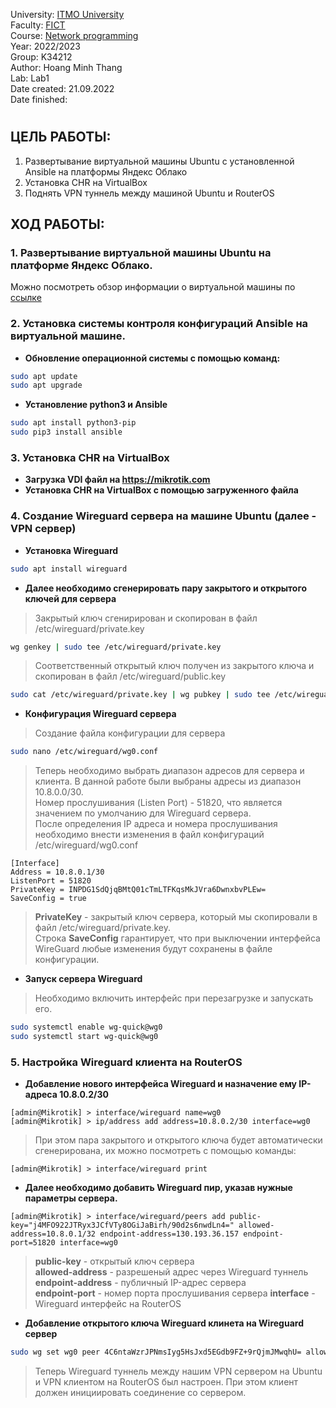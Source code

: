 University: [ITMO University](https://itmo.ru/ru/)  
Faculty: [FICT](https://fict.itmo.ru)  
Course: [Network programming](https://github.com/itmo-ict-faculty/network-programming)  
Year: 2022/2023  
Group: K34212  
Author: Hoang Minh Thang  
Lab: Lab1  
Date created: 21.09.2022  
Date finished:
# 

## ЦЕЛЬ РАБОТЫ:
1. Развертывание виртуальной машины Ubuntu с установленной Ansible на платформы Яндекс Облако
2. Установка CHR на VirtualBox
3. Поднять VPN туннель между машиной Ubuntu и RouterOS
## ХОД РАБОТЫ:
### 1. Развертывание виртуальной машины Ubuntu на платформе Яндекс Облако.
Можно посмотреть обзор информации о виртуальной машины по [ссылке](https://user-images.githubusercontent.com/61542577/191607858-f84b6882-d0de-4f81-bff8-fba97322245b.png)
### 2. Установка системы контроля конфигураций Ansible на виртуальной машине.
* **Обновление операционной системы с помощью команд:**
```bash
sudo apt update
sudo apt upgrade
```
* **Установление python3 и Ansible**
```bash
sudo apt install python3-pip
sudo pip3 install ansible
```
### 3. Установка CHR на VirtualBox
* **Загрузка VDI файл на <https://mikrotik.com>**
* **Установка CHR на VirtualBox с помощью загруженного файла**
### 4. Создание Wireguard сервера на машине Ubuntu (далее - VPN сервер)
* **Установка Wireguard**
```bash
sudo apt install wireguard
```
* **Далее необходимо сгенерировать пару закрытого и открытого ключей для сервера**
> Закрытый ключ сгенирирован и скопирован в файл /etc/wireguard/private.key
```bash
wg genkey | sudo tee /etc/wireguard/private.key
```
> Соответственный открытый ключ получен из закрытого ключа и скопирован в файл /etc/wireguard/public.key
```bash
sudo cat /etc/wireguard/private.key | wg pubkey | sudo tee /etc/wireguard/public.key
```
* **Конфигурация Wireguard сервера**
> Создание файла конфигурации для сервера
```bash
sudo nano /etc/wireguard/wg0.conf
```
> Теперь необходимо выбрать диапазон адресов для сервера и клиента. В данной работе были выбраны адресы из диапазон 10.8.0.0/30.  
  Номер прослушивания (Listen Port) - 51820, что является значением по умолчанию для Wireguard сервера.  
  После определения IP адреса и номера прослушивания необходимо внести изменения в файл конфигураций /etc/wireguard/wg0.conf
  
```
[Interface]
Address = 10.8.0.1/30
ListenPort = 51820
PrivateKey = INPDG1SdQjqBMtQ01cTmLTFKqsMkJVra6DwnxbvPLEw=
SaveConfig = true
```
> **PrivateKey** - закрытый ключ сервера, который мы скопировали в файл /etc/wireguard/private.key.  
> Строка **SaveConfig** гарантирует, что при выключении интерфейса WireGuard любые изменения будут сохранены в файле конфигурации.
* **Запуск сервера Wireguard**
> Необходимо включить интерфейс при перезагрузке и запускать его.
```bash
sudo systemctl enable wg-quick@wg0
sudo systemctl start wg-quick@wg0
```
### 5. Настройка Wireguard клиента на RouterOS
* **Добавление нового интерфейса Wireguard и назначение ему IP-адреса 10.8.0.2/30**
```mikrotik
[admin@Mikrotik] > interface/wireguard name=wg0
[admin@Mikrotik] > ip/address add address=10.8.0.2/30 interface=wg0
```
> При этом пара закрытого и открытого ключа будет автоматически сгенерирована, их можно посмотреть с помощью команды:
```
[admin@Mikrotik] > interface/wireguard print
```
* **Далее необходимо добавить Wireguard пир, указав нужные параметры сервера.**
```
[admin@Mikrotik] > interface/wireguard/peers add public-key="j4MFO922JTRyx3JCfVTy8OGiJaBirh/90d2s6nwdLn4=" allowed-address=10.8.0.1/32 endpoint-address=130.193.36.157 endpoint-port=51820 interface=wg0
```
> **public-key** - открытый ключ сервера  
> **allowed-address** - разрешеный адрес через Wireguard туннель  
> **endpoint-address** - публичный IP-адрес сервера  
> **endpoint-port** - номер порта прослушивания сервера
> **interface** - Wireguard интерфейс на RouterOS
* **Добавление открытого ключа Wireguard клинета на Wireguard сервер**
> 
```bash
sudo wg set wg0 peer 4C6ntaWzrJPNmsIyg5HsJxd5EGdb9FZ+9rQjmJMwqhU= allowed-ips 10.8.0.2
```
> Теперь Wireguard туннель между нашим VPN сервером на Ubuntu и VPN клиентом на RouterOS был настроен. При этом клиент должен инициировать соединение со сервером.

